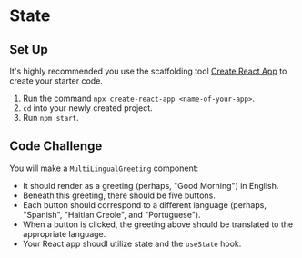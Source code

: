 # State

## Set Up
It's highly recommended you use the scaffolding tool [Create React App](https://reactjs.org/docs/create-a-new-react-app.html) to create your starter code. 
1. Run the command `npx create-react-app <name-of-your-app>`. 
2. `cd` into your newly created project.
3. Run `npm start`.

## Code Challenge

You will make a `MultiLingualGreeting` component:
* It should render as a greeting (perhaps, "Good Morning") in English. 
* Beneath this greeting, there should be five buttons. 
* Each button should correspond to a different language (perhaps, "Spanish", "Haitian Creole", and "Portuguese"). 
* When a button is clicked, the greeting above should be translated to the appropriate language.
* Your React app shoudl utilize state and the `useState` hook.

